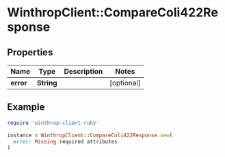 # WinthropClient::CompareColi422Response

## Properties

| Name | Type | Description | Notes |
| ---- | ---- | ----------- | ----- |
| **error** | **String** |  | [optional] |

## Example

```ruby
require 'winthrop-client-ruby'

instance = WinthropClient::CompareColi422Response.new(
  error: Missing required attributes
)
```

